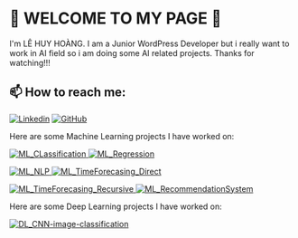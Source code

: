 # 👋 WELCOME TO MY PAGE 👋

I'm LÊ HUY HOÀNG. I am a Junior WordPress Developer but i really want to work in AI field so i am doing some AI related projects.
Thanks for watching!!! 

## 📫 How to reach me:

[![Linkedin](https://img.shields.io/badge/LinkedIn-blue?style=flat&logo=linkedin&logoColor=white)](https://www.linkedin.com/in/HHoangLee/)
[![GitHub](https://img.shields.io/badge/GitHub-black?style=flat&logo=github)](https://github.com/HHoangLee)



Here are some Machine Learning projects I have worked on:

<p>
  <a href="https://github.com/HHoangLee/ML_CLassification">
    <img src="https://github-readme-stats.vercel.app/api/pin/?username=HHoangLee&repo=ML_CLassification&theme=radical" alt="ML_CLassification" />
  </a>
  <a href="https://github.com/HHoangLee/ML_Regression">
    <img src="https://github-readme-stats.vercel.app/api/pin/?username=HHoangLee&repo=ML_Regression&theme=tokyonight" alt="ML_Regression" />
  </a>
</p>

<p>
  <a href="https://github.com/HHoangLee/ML_NLP">
    <img src="https://github-readme-stats.vercel.app/api/pin/?username=HHoangLee&repo=ML_NLP&theme=gruvbox" alt="ML_NLP" />
  </a>
  <a href="https://github.com/HHoangLee/ML_TimeForecasing_Direct">
    <img src="https://github-readme-stats.vercel.app/api/pin/?username=HHoangLee&repo=ML_TimeForecasing_Direct&theme=dark" alt="ML_TimeForecasing_Direct" />
  </a>
</p>

<p>
  <a href="https://github.com/HHoangLee/ML_TimeForecasing_Recursive">
    <img src="https://github-readme-stats.vercel.app/api/pin/?username=HHoangLee&repo=ML_TimeForecasing_Recursive&theme=onedark" alt="ML_TimeForecasing_Recursive" />
  </a>
  <a href="https://github.com/HHoangLee/ML_RecommendationSystem">
    <img src="https://github-readme-stats.vercel.app/api/pin/?username=HHoangLee&repo=ML_RecommendationSystem&theme=cobalt" alt="ML_RecommendationSystem" />
  </a>
</p>

Here are some Deep Learning projects I have worked on:

<p>
  <a href="https://github.com/HHoangLee/DL_CNN-image-classification">
  <img src="https://github-readme-stats-git-masterrstaa-rickstaa.vercel.app/api/pin/?username=HHoangLee&repo=DL_CNN-image-classification&theme=bear" alt="DL_CNN-image-classification" />
</a>



</p>

